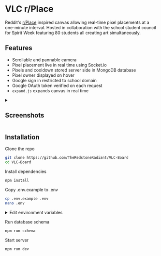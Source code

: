 # VLC r/Place
Reddit's [r/Place](https://en.wikipedia.org/wiki/R/place) inspired canvas allowing real-time pixel placements at a one-minute interval.
Hosted in collaboration with the school student council for Spirit Week featuring 80 students all creating art simultaneously.

## Features
- Scrollable and pannable camera
- Pixel placement live in real time using Socket.io
- Pixels and cooldown stored server side in MongoDB database
- Pixel owner displayed on hover
- Google sign in restricted to school domain
- Google OAuth token verified on each request
- `expand.js` expands canvas in real time

<details>
  <summary><h2>Screenshots</h2></summary>

Default view:
<br>
<img src="https://user-images.githubusercontent.com/76220359/209420823-7b69fe4b-ca1d-4c21-9d98-26c81bf170e6.png" width="500">
<br><br>
Hovering pixel, displaying user that placed it:
<br>
<img src="https://user-images.githubusercontent.com/76220359/209420828-30b22ae4-4e70-4c8a-b02e-56f4a057e279.png" width="500">
<br><br>
Signed in to non school domain:
<br>
<img src="https://user-images.githubusercontent.com/76220359/209421281-1b43d4f1-621c-4e98-86fa-2af16be8d5cb.png" width="500">
<br><br>
Signed in:
<br>
<img src="https://user-images.githubusercontent.com/76220359/209420942-e0a0dfb3-387a-4ec7-acb9-c5a7df75b2bc.png" width="500">
<br><br>
Orange colour selected:
<br>
<img src="https://user-images.githubusercontent.com/76220359/209420960-c5e02170-5f2f-4031-aa4c-df630620a0b7.png" width="500"></img>
<br><br>
Placed orange pixel, on placement cooldown:
<br>
<img src="https://user-images.githubusercontent.com/76220359/209420964-3e09c524-1edb-46af-b9d4-a611ab0261bc.png" width="500">
</details>

## Installation

Clone the repo
```bash
git clone https://github.com/TheRedstoneRadiant/VLC-Board
cd VLC-Board
```

Install dependencies
```bash
npm install
```

Copy .env.example to .env
```bash
cp .env.example .env
nano .env
```

<details>
  <summary>Edit environment variables</summary>
  
  - `MONGO_URI`: Primary MongoDB database URI where pixels and users are stored
  - `MONGO_URI2`: Secondary MongoDB database URI, stores pixel ownership
  - `GOOGLE_SECRET`: Google OAuth Secret (see [Create Authorization Credentials](https://developers.google.com/identity/sign-in/web/sign-in#create_authorization_credentials))
  - `GOOGLE_CLIENT_ID`: Google OAuth Client ID
  - `DATABASE`: MongoDB database name, can be anything
  
</details>

Run database schema
```bash
npm run schema
```

Start server
```bash
npm run dev
```
